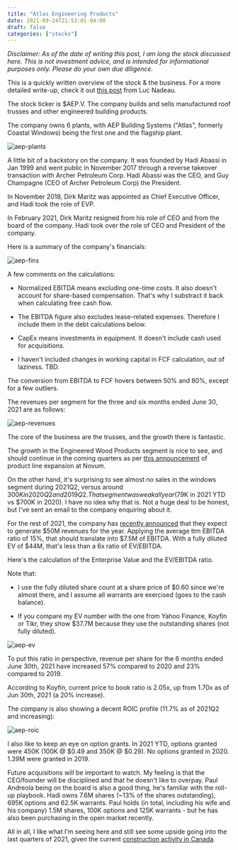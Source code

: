 ```yaml
---
title: "Atlas Engineering Products"
date: 2021-09-24T21:53:01-04:00
draft: false
categories: ["stocks"]
---
```


_Disclaimer: As of the date of writing this post, I am long the stock discussed here. This is not investment advice, and is intended for informational purposes only. Please do your own due diligence._

This is a quickly written overview of the stock & the business. For a more detailed write-up, check it out [this post](https://whopayswins.substack.com/p/atlas-engineered-products-paying) from Luc Nadeau.

The stock ticker is $AEP.V. The company builds and sells manufactured roof trusses and other engineered building products. 

The company owns 6 plants, with AEP Building Systems ("Atlas", formerly Coastal Windows) being the first one and the flagship plant.

![aep-plants](/images/aep-plants.png)

A little bit of a backstory on the company. It was founded by Hadi Abassi in Jan 1999 and went public in November 2017 through a reverse takeover transaction with Archer Petroleum Corp.  Hadi Abassi was the CEO, and Guy Champagne (CEO of Archer Petroleum Corp) the President. 

In November 2018, Dirk Maritz was appointed as Chief Executive Officer, and Hadi took the role of EVP.

In February 2021, Dirk Maritz resigned from his role of CEO and from the board of the company. Hadi took over the role of CEO and President of the company.

Here is a summary of the company's financials:

![aep-fins](/images/aep-fins.png)

A few comments on the calculations:

- Normalized EBITDA means excluding one-time costs. It also doesn't account for share-based compensation. That's why I substract it back when calculating free cash flow.

- The EBITDA figure also excludes lease-related expenses. Therefore I include them in the debt calculations below.

- CapEx means investments in equipment. It doesn't include cash used for acquisitions.

- I haven't included changes in working capital in FCF calculation, out of laziness. TBD.

The conversion from EBITDA to FCF hovers between 50% and 80%, except for a few outliers.

The revenues per segment for the three and six months ended June 30, 2021 are as follows:

![aep-revenues](/images/aep-revenues.png)

The core of the business are the trusses, and the growth there is fantastic. 

The growth in the Engineered Wood Products segment is nice to see, and should continue in the coming quarters as per [this announcement](https://www.newswire.ca/news-releases/atlas-engineered-products-announces-product-line-expansion-at-novum-building-components-875537316.html) of product line expansion at Novum. 

On the other hand, it's surprising to see almost no sales in the windows segment during 2021Q2, versus around $300K in 2020Q2 and 2019Q2. That segment was weak all year ($79K in 2021 YTD vs $700K in 2020). I have no idea why that is. Not a huge deal to be honest, but I've sent an email to the company enquiring about it.

For the rest of 2021, the company has [recently announced](https://www.newswire.ca/news-releases/atlas-engineered-products-announces-quarter-3-2021-performance-update-866056247.html) that they expect to generate $50M revenues for the year. Applying the average ttm EBITDA ratio of 15%, that should translate into $7.5M of EBITDA. With a fully diluted EV of $44M, that's less than a 6x ratio of EV/EBITDA.

Here's the calculation of the Enterprise Value and the EV/EBITDA ratio. 

Note that:

- I use the fully diluted share count at a share price of $0.60 since we're almost there, and I assume all warrants are exercised (goes to the cash balance).

- If you compare my EV number with the one from Yahoo Finance, Koyfin or Tikr, they show $37.7M because they use the outstanding shares (not fully diluted).

![aep-ev](/images/aep-ev.png)

To put this ratio in perspective, revenue per share for the 6 months ended June 30th, 2021 have increased 57% compared to 2020 and 23% compared to 2019.

According to Koyfin, current price to book ratio is 2.05x, up from 1.70x as of Jun 30th, 2021 (a 20% increase). 

The company is also showing a decent ROIC profile (11.7% as of 2021Q2 and increasing):

![aep-roic](/images/aep-roic.png)

I also like to keep an eye on option grants. In 2021 YTD, options granted were 450K (100K @ $0.49 and 350K @ $0.29). No options granted in 2020. 1.39M were granted in 2019.

Future acquisitions will be important to watch. My feeling is that the CEO/founder will be disciplined and that he doesn't like to overpay. Paul Andreola being on the board is also a good thing, he's familiar with the roll-up playbook. Hadi owns 7.6M shares (~13% of the shares outstanding), 695K options and 62.5K warrants. Paul holds (in total, including his wife and his company) 1.5M shares, 100K options and 125K warrants - but he has also been purchasing in the open market recently.

All in all, I like what I'm seeing here and still see some upside going into the last quarters of 2021, given the current [construction activity in Canada](https://thoughtleadership.rbc.com/home-builders-are-tackling-canadas-housing-supply-shortage/?utm_medium=email&utm_source=salesforce&utm_campaign=Housing).